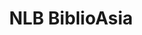 ---
layout: homepage
title: NLB BiblioAsia
description: BiblioAsia is a quarterly magazine produced by the National Library of Singapore
image: /images/isomer-logo.svg
permalink: /
notification: 
sections:
    - hero:
        title: 
        subtitle:
        background: /images/Vol-16-issue-3/Main-Banner2.jpg
        button:
        url:
        key_highlights:
            - title: "Read BiblioAsia Oct-Dec 2020"
              description:
              url: /vol-16/issue-4/oct-dec-2020/
    - infopic:
        title: "Love Is a Many-Layered Thing"
        subtitle: Highlights
        description: What lies in this vale of tiers? Christopher Tan delves into <i>kueh lapis legit</i>, the cake that is as famous for its exacting recipe as for the unparalleled flavour of its buttery layers.
        button: Read this article
        url: /vol-16/issue-4/jan-mar-2021/kueh-lapis
        image: /images/Vol-16-issue-4/kuehlapis/LapisLegit.jpg
        alt: Sample of lapis
        
    - infopic:
        title: "St Andrew’s Cathedral and the Mystery of Madras Chunam"
        subtitle: Highlights
        description: Was Madras <i>chunam</i> used inside St Andrew’s Cathedral? Maybe not, says Yeo Kang Shua.
        button: Read this article
        url: /vol-16/issue-4/jan-mar-2021/st-andrew-cathedral
        image: /images/Vol-16-issue-4/standrew/StAndrewChurch.jpg
        alt: sample of standrew
    
    - infopic:
        title: Let There Be Light
        subtitle: Highlights
        description: Timothy Pwee enlightens us about the history of street lighting in Singapore, starting with the first flickering oil lamps that were lit in 1824.
        button: Read this article
        url: /vol-16/issue-4/jan-mar-2021/light
        image: /images/Vol-16-issue-4/light/BoatQuay.jpg
        alt: sample of light
        
---